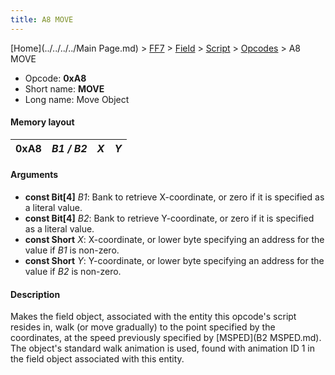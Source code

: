 ```yaml
---
title: A8 MOVE
---
```


[Home](../../../../Main Page.md) > [FF7](../../../../FF7.md) > [Field](../../../Field.md) > [Script](../../Script.md) > [Opcodes](../Opcodes.md) > A8 MOVE

-   Opcode: **0xA8**
-   Short name: **MOVE**
-   Long name: Move Object

#### Memory layout

| 0xA8 | *B1 / B2* | *X* | *Y* |
|------|-----------|-----|-----|

#### Arguments

-   **const Bit\[4\]** *B1*: Bank to retrieve X-coordinate, or zero if it is specified as a literal value.
-   **const Bit\[4\]** *B2*: Bank to retrieve Y-coordinate, or zero if it is specified as a literal value.
-   **const Short** *X*: X-coordinate, or lower byte specifying an address for the value if *B1* is non-zero.
-   **const Short** *Y*: Y-coordinate, or lower byte specifying an address for the value if *B2* is non-zero.

#### Description

Makes the field object, associated with the entity this opcode's script resides in, walk (or move gradually) to the point specified by the coordinates, at the speed previously specified by [MSPED](B2 MSPED.md). The object's standard walk animation is used, found with animation ID 1 in the field object associated with this entity.
